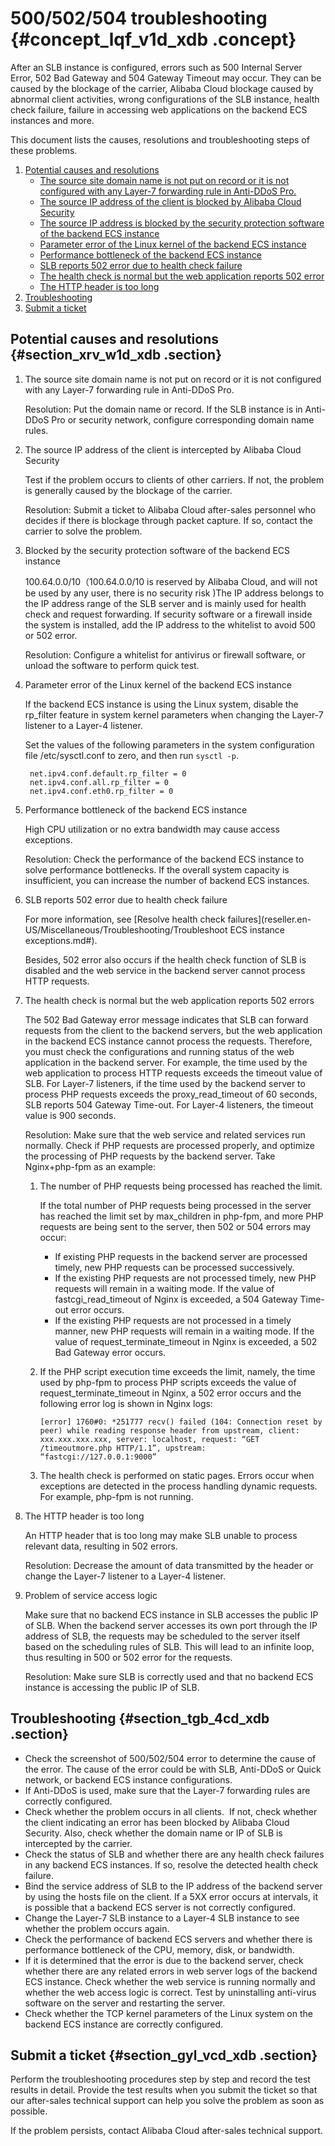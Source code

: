 # 500/502/504 troubleshooting {#concept_lqf_v1d_xdb .concept}

After an SLB instance is configured, errors such as 500 Internal Server Error, 502 Bad Gateway and 504 Gateway Timeout may occur. They can be caused by the blockage of the carrier, Alibaba Cloud blockage caused by abnormal client activities, wrong configurations of the SLB instance, health check failure, failure in accessing web applications on the backend ECS instances and more.

This document lists the causes, resolutions and troubleshooting steps of these problems.

1.  [Potential causes and resolutions](#ol_srv_w1d_xdb)
    -   [The source site domain name is not put on record or it is not configured with any Layer-7 forwarding rule in Anti-DDoS Pro.](#1)
    -   [The source IP address of the client is blocked by Alibaba Cloud Security](#2)
    -   [The source IP address is blocked by the security protection software of the backend ECS instance](#3)
    -   [Parameter error of the Linux kernel of the backend ECS instance](#4)
    -   [Performance bottleneck of the backend ECS instance](#5)
    -   [SLB reports 502 error due to health check failure](#6)
    -   [The health check is normal but the web application reports 502 error](#7)
    -   [The HTTP header is too long](#8)
2.  [Troubleshooting](#section_tgb_4cd_xdb)
3.  [Submit a ticket](#section_gyl_vcd_xdb)

## Potential causes and resolutions {#section_xrv_w1d_xdb .section}

1.  The source site domain name is not put on record or it is not configured with any Layer-7 forwarding rule in Anti-DDoS Pro.

    Resolution: Put the domain name or record. If the SLB instance is in Anti-DDoS Pro or security network, configure corresponding domain name rules.

2.  The source IP address of the client is intercepted by Alibaba Cloud Security

    Test if the problem occurs to clients of other carriers. If not, the problem is generally caused by the blockage of the carrier.

    Resolution: Submit a ticket to Alibaba Cloud after-sales personnel who decides if there is blockage through packet capture. If so, contact the carrier to solve the problem.

3.  Blocked by the security protection software of the backend ECS instance

    100.64.0.0/10（100.64.0.0/10 is reserved by Alibaba Cloud, and will not be used by any user, there is no security risk \)The IP address belongs to the IP address range of the SLB server and is mainly used for health check and request forwarding. If security software or a firewall inside the system is installed, add the IP address to the whitelist to avoid 500 or 502 error.

    Resolution: Configure a whitelist for antivirus or firewall software, or unload the software to perform quick test.

4.  Parameter error of the Linux kernel of the backend ECS instance

    If the backend ECS instance is using the Linux system, disable the rp\_filter feature in system kernel parameters when changing the Layer-7 listener to a Layer-4 listener.

    Set the values of the following parameters in the system configuration file /etc/sysctl.conf to zero, and then run `sysctl -p`.

    ```
     net.ipv4.conf.default.rp_filter = 0
     net.ipv4.conf.all.rp_filter = 0
     net.ipv4.conf.eth0.rp_filter = 0
    ```

5.  Performance bottleneck of the backend ECS instance

    High CPU utilization or no extra bandwidth may cause access exceptions.

    Resolution: Check the performance of the backend ECS instance to solve performance bottlenecks. If the overall system capacity is insufficient, you can increase the number of backend ECS instances.

6.  SLB reports 502 error due to health check failure

    For more information, see [Resolve health check failures](reseller.en-US/Miscellaneous/Troubleshooting/Troubleshoot ECS instance exceptions.md#).

    Besides, 502 error also occurs if the health check function of SLB is disabled and the web service in the backend server cannot process HTTP requests.

7.  The health check is normal but the web application reports 502 errors

    The 502 Bad Gateway error message indicates that SLB can forward requests from the client to the backend servers, but the web application in the backend ECS instance cannot process the requests. Therefore, you must check the configurations and running status of the web application in the backend server. For example, the time used by the web application to process HTTP requests exceeds the timeout value of SLB. For Layer-7 listeners, if the time used by the backend server to process PHP requests exceeds the proxy\_read\_timeout of 60 seconds, SLB reports 504 Gateway Time-out. For Layer-4 listeners, the timeout value is 900 seconds.

    Resolution: Make sure that the web service and related services run normally. Check if PHP requests are processed properly, and optimize the processing of PHP requests by the backend server. Take Nginx+php-fpm as an example:

    1.  The number of PHP requests being processed has reached the limit.

        If the total number of PHP requests being processed in the server has reached the limit set by max\_children in php-fpm, and more PHP requests are being sent to the server, then 502 or 504 errors may occur:

        -   If existing PHP requests in the backend server are processed timely, new PHP requests can be processed successively.
        -   If the existing PHP requests are not processed timely, new PHP requests will remain in a waiting mode. If the value of fastcgi\_read\_timeout of Nginx is exceeded, a 504 Gateway Time-out error occurs.
        -   If the existing PHP requests are not processed in a timely manner, new PHP requests will remain in a waiting mode. If the value of request\_terminate\_timeout in Nginx is exceeded, a 502 Bad Gateway error occurs.
    2.  If the PHP script execution time exceeds the limit, namely, the time used by php-fpm to process PHP scripts exceeds the value of request\_terminate\_timeout in Nginx, a 502 error occurs and the following error log is shown in Nginx logs:

        ```
        [error] 1760#0: *251777 recv() failed (104: Connection reset by peer) while reading response header from upstream, client: xxx.xxx.xxx.xxx, server: localhost, request: “GET /timeoutmore.php HTTP/1.1”, upstream: “fastcgi://127.0.0.1:9000”
        ```

    3.  The health check is performed on static pages. Errors occur when exceptions are detected in the process handling dynamic requests. For example, php-fpm is not running.
8.  The HTTP header is too long

    An HTTP header that is too long may make SLB unable to process relevant data, resulting in 502 errors.

    Resolution: Decrease the amount of data transmitted by the header or change the Layer-7 listener to a Layer-4 listener.

9.  Problem of service access logic

    Make sure that no backend ECS instance in SLB accesses the public IP of SLB. When the backend server accesses its own port through the IP address of SLB, the requests may be scheduled to the server itself based on the scheduling rules of SLB. This will lead to an infinite loop, thus resulting in 500 or 502 error for the requests.

    Resolution: Make sure SLB is correctly used and that no backend ECS instance is accessing the public IP of SLB.


## Troubleshooting {#section_tgb_4cd_xdb .section}

-   Check the screenshot of 500/502/504 error to determine the cause of the error. The cause of the error could be with SLB, Anti-DDoS or Quick network, or backend ECS instance configurations.
-   If Anti-DDoS is used, make sure that the Layer-7 forwarding rules are correctly configured.
-   Check whether the problem occurs in all clients.  If not, check whether the client indicating an error has been blocked by Alibaba Cloud Security. Also, check whether the domain name or IP of SLB is intercepted by the carrier.
-   Check the status of SLB and whether there are any health check failures in any backend ECS instances. If so, resolve the detected health check failure.
-   Bind the service address of SLB to the IP address of the backend server by using the hosts file on the client. If a 5XX error occurs at intervals, it is possible that a backend ECS server is not correctly configured.
-   Change the Layer-7 SLB instance to a Layer-4 SLB instance to see whether the problem occurs again.
-   Check the performance of backend ECS servers and whether there is performance bottleneck of the CPU, memory, disk, or bandwidth.
-   If it is determined that the error is due to the backend server, check whether there are any related errors in web server logs of the backend ECS instance. Check whether the web service is running normally and whether the web access logic is correct. Test by uninstalling anti-virus software on the server and restarting the server.
-   Check whether the TCP kernel parameters of the Linux system on the backend ECS instance are correctly configured.

## Submit a ticket {#section_gyl_vcd_xdb .section}

Perform the troubleshooting procedures step by step and record the test results in detail. Provide the test results when you submit the ticket so that our after-sales technical support can help you solve the problem as soon as possible.

If the problem persists, contact Alibaba Cloud after-sales technical support.

